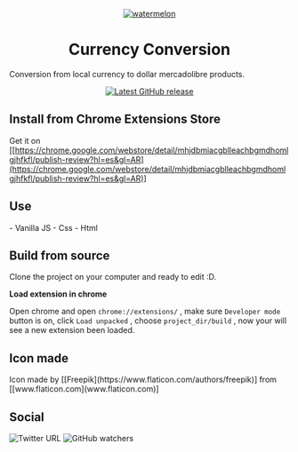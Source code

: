 <p align="center">
	<a href="https://github.com/Linusar/CurrencyConverter"  target="_blank">
	<img  align="center"  alt="watermelon"  src="https://github.com/Linusar/CurrencyConverter/icons/logo.png"  />
	</a>
</p>

<h1 align="center">Currency Conversion</h1>

<p>Conversion from local currency to dollar mercadolibre products.</p>

<p  align="center">
<a href="https://github.com/Linusar/CurrencyConverter/releases/latest
" target="_blank">
<img  alt="Latest GitHub release"  src="https://img.shields.io/badge/release-v1.0-blue.svg"/>
</a>
</p>

<h2> Install from Chrome Extensions Store</h2>

Get it on [[https://chrome.google.com/webstore/detail/mhjdbmiacgblleachbgmdhomlgjhfkfl/publish-review?hl=es&gl=AR](https://chrome.google.com/webstore/detail/mhjdbmiacgblleachbgmdhomlgjhfkfl/publish-review?hl=es&gl=AR)]

<h2>Use</h2>

<p>
- Vanilla JS
- Css
- Html
</p>

<h2>Build from source</h2>

Clone the project on your computer and ready to edit :D.

**Load extension in chrome**

Open chrome and open `chrome://extensions/` , make sure `Developer mode` button is on, click `Load unpacked` , choose `project_dir/build` , now your will see a new extension been loaded.

<h2>Icon made</h2>
Icon made by [[Freepik](https://www.flaticon.com/authors/freepik)] from [[www.flaticon.com](www.flaticon.com)]

<h2>Social</h2>
<img  alt="Twitter URL"  src="https://img.shields.io/twitter/url/http/@Alejo40740246.svg?style=social">
<img  alt="GitHub watchers"  src="https://img.shields.io/github/watchers/Linusar/IomaFichasGenerator.svg?style=social">
